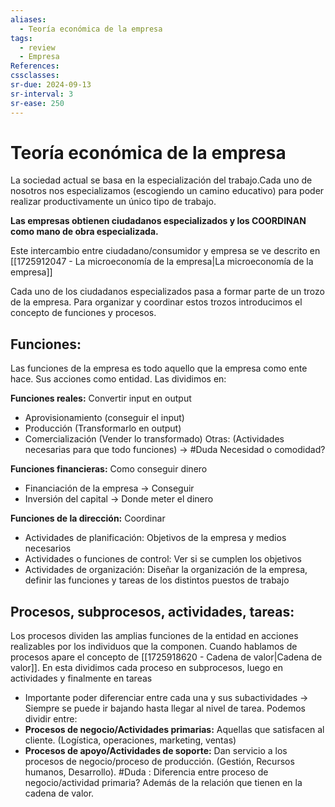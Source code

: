 ```yaml
---
aliases:
  - Teoría económica de la empresa
tags:
  - review
  - Empresa
References: 
cssclasses:
sr-due: 2024-09-13
sr-interval: 3
sr-ease: 250
---
```

# Teoría económica de la empresa
La sociedad actual se basa en la especialización del trabajo.Cada uno de nosotros nos especializamos (escogiendo un camino educativo) para poder realizar productivamente un único tipo de trabajo. 

**Las empresas obtienen ciudadanos especializados y los COORDINAN como mano de obra especializada.**

Este intercambio entre ciudadano/consumidor y empresa se ve descrito en [[1725912047 - La microeconomía de la empresa|La microeconomía de la empresa]]

Cada uno de los ciudadanos especializados pasa a formar parte de un trozo de la empresa. Para organizar y coordinar estos trozos introducimos el concepto de funciones y procesos.

## Funciones:
Las funciones de la empresa es todo aquello que la empresa como ente hace. Sus acciones como entidad. Las dividimos en: 

**Funciones reales:** Convertir input en output
+ Aprovisionamiento (conseguir el input)
+ Producción (Transformarlo en output)
+ Comercialización (Vender lo transformado)
Otras: (Actividades necesarias para que todo funciones) → #Duda Necesidad o comodidad?

**Funciones financieras:** Como conseguir dinero
+ Financiación de la empresa → Conseguir
+ Inversión del capital → Donde meter el dinero 

 **Funciones de la dirección:** Coordinar 
 + Actividades de planificación: Objetivos de la empresa y medios necesarios
 + Actividades o funciones de control: Ver si se cumplen los objetivos 
 + Actividades de organización: Diseñar la organización de la empresa, definir las funciones y tareas de los distintos puestos de trabajo
## Procesos, subprocesos, actividades, tareas: 
Los procesos dividen las amplias funciones de la entidad en acciones realizables por los individuos que la componen. 
Cuando hablamos de procesos apare el concepto de [[1725918620 - Cadena de valor|Cadena de valor]]. En esta dividimos cada proceso en subprocesos, luego en actividades y finalmente en tareas
+ Importante poder diferenciar entre cada una y sus subactividades → Siempre se puede ir bajando hasta llegar al nivel de tarea.
Podemos dividir entre: 
+ **Procesos de negocio/Actividades primarias:** Aquellas que satisfacen al cliente. (Logística, operaciones, marketing, ventas)
+ **Procesos de apoyo/Actividades de soporte:** Dan servicio a los procesos de negocio/proceso de producción. (Gestión, Recursos humanos, Desarrollo). 
#Duda : Diferencia entre proceso de negocio/actividad primaria? Además de la relación que tienen en la cadena de valor.

